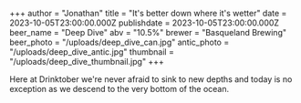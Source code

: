 +++
author = "Jonathan"
title = "It's better down where it's wetter"
date = 2023-10-05T23:00:00.000Z
publishdate = 2023-10-05T23:00:00.000Z
beer_name = "Deep Dive"
abv = "10.5%"
brewer = "Basqueland Brewing"
beer_photo = "/uploads/deep_dive_can.jpg"
antic_photo = "/uploads/deep_dive_antic.jpg"
thumbnail = "/uploads/deep_dive_thumbnail.jpg"
+++

Here at Drinktober we're never afraid to sink to new depths and today is no exception as we descend to the very bottom of the ocean.

